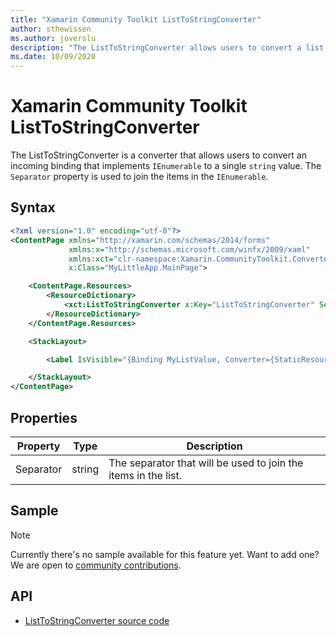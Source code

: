 ```yaml
---
title: "Xamarin Community Toolkit ListToStringConverter"
author: sthewissen
ms.author: joverslu
description: "The ListToStringConverter allows users to convert a list of values to a single string value."
ms.date: 10/09/2020
---
```


# Xamarin Community Toolkit ListToStringConverter

The ListToStringConverter is a converter that allows users to convert an incoming binding that implements `IEnumerable` to a single `string` value. The `Separator` property is used to join the items in the `IEnumerable`.

## Syntax

```xml
<?xml version="1.0" encoding="utf-8"?>
<ContentPage xmlns="http://xamarin.com/schemas/2014/forms"
             xmlns:x="http://schemas.microsoft.com/winfx/2009/xaml"
             xmlns:xct="clr-namespace:Xamarin.CommunityToolkit.Converters;assembly=Xamarin.CommunityToolkit"
             x:Class="MyLittleApp.MainPage">

    <ContentPage.Resources>
        <ResourceDictionary>
            <xct:ListToStringConverter x:Key="ListToStringConverter" Separator=", " />
        </ResourceDictionary>
    </ContentPage.Resources>

    <StackLayout>

        <Label IsVisible="{Binding MyListValue, Converter={StaticResource ListToStringConverter}}" />

    </StackLayout>
</ContentPage>
```

## Properties
|Property  |Type  |Description  |
|---------|---------|---------|
| Separator | string | The separator that will be used to join the items in the list. |

## Sample

> [!NOTE]
>  Currently there's no sample available for this feature yet. Want to add one? We are open to [community contributions](https://github.com/xamarin/XamarinCommunityToolkit).

<!-- [ListToStringConverter sample page Source](https://github.com/xamarin/XamarinCommunityToolkit)

You can see this in action in the [Xamarin Community Toolkit Sample App](https://github.com/xamarin/XamarinCommunityToolkit). -->

## API

* [ListToStringConverter source code](https://github.com/xamarin/XamarinCommunityToolkit/blob/main/XamarinCommunityToolkit/Converters/ListToStringConverter.shared.cs)